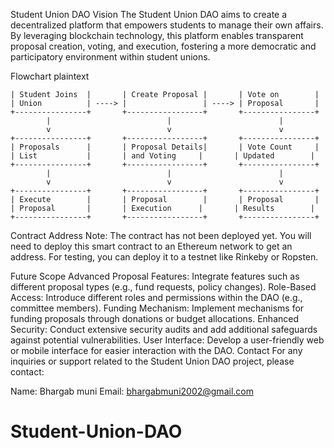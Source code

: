 Student Union DAO
Vision
The Student Union DAO aims to create a decentralized platform that empowers students to manage their own affairs. By leveraging blockchain technology, this platform enables transparent proposal creation, voting, and execution, fostering a more democratic and participatory environment within student unions.

Flowchart
plaintext
```flow +----------------+       +-----------------+       +----------------+
| Student Joins  |       | Create Proposal |       | Vote on        |
| Union          | ----> |                 | ----> | Proposal       |
+----------------+       +-----------------+       +----------------+
        |                          |                        |
        v                          v                        v
+----------------+       +-----------------+       +----------------+
| Proposals      |       | Proposal Details|       | Vote Count     |
| List           |       | and Voting     |       | Updated        |
+----------------+       +-----------------+       +----------------+
        |                          |                        |
        v                          v                        v
+----------------+       +-----------------+       +----------------+
| Execute        |       | Proposal        |       | Proposal       |
| Proposal       |       | Execution      |       | Results        |
+----------------+       +-----------------+       +----------------+
```
Contract Address
Note: The contract has not been deployed yet. You will need to deploy this smart contract to an Ethereum network to get an address. For testing, you can deploy it to a testnet like Rinkeby or Ropsten.

Future Scope
Advanced Proposal Features: Integrate features such as different proposal types (e.g., fund requests, policy changes).
Role-Based Access: Introduce different roles and permissions within the DAO (e.g., committee members).
Funding Mechanism: Implement mechanisms for funding proposals through donations or budget allocations.
Enhanced Security: Conduct extensive security audits and add additional safeguards against potential vulnerabilities.
User Interface: Develop a user-friendly web or mobile interface for easier interaction with the DAO.
Contact
For any inquiries or support related to the Student Union DAO project, please contact:

Name: Bhargab muni
Email:  bhargabmuni2002@gmail.com



# Student-Union-DAO
